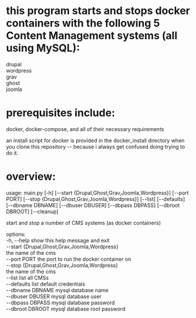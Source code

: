 # this program starts and stops docker containers with the following 5 Content Management systems (all using MySQL):

drupal<br>
wordpress<br>
grav<br>
ghost<br>
joomla<br>

# prerequisites include:

docker, docker-compose, and all of their necessary requirements

an install script for docker is provided in the docker_install directory when you clone this repository -- because i always get confused doing trying to do it.

# overview:

usage: main.py [-h] [--start {Drupal,Ghost,Grav,Joomla,Wordpress}] [--port PORT] [--stop {Drupal,Ghost,Grav,Joomla,Wordpress}] [--list] [--defaults] [--dbname DBNAME] [--dbuser DBUSER] [--dbpass DBPASS] [--dbroot DBROOT] [--cleanup]

start and stop a number of CMS systems (as docker containers)

options:<br>
  -h, --help            show this help message and exit<br>
  --start {Drupal,Ghost,Grav,Joomla,Wordpress}<br>
                        the name of the cms<br>
  --port PORT           the port to run the docker container on<br>
  --stop {Drupal,Ghost,Grav,Joomla,Wordpress}<br>
                        the name of the cms<br>
  --list                list all CMSs<br>
  --defaults            list default credentials<br>
  --dbname DBNAME       mysql database name<br>
  --dbuser DBUSER       mysql database user<br>
  --dbpass DBPASS       mysql database password<br>
  --dbroot DBROOT       mysql database root password<br>
